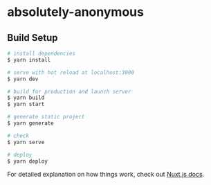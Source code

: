 # absolutely-anonymous

## Build Setup

```bash
# install dependencies
$ yarn install

# serve with hot reload at localhost:3000
$ yarn dev

# build for production and launch server
$ yarn build
$ yarn start

# generate static project
$ yarn generate

# check
$ yarn serve

# deploy
$ yarn deploy
```

For detailed explanation on how things work, check out [Nuxt.js docs](https://nuxtjs.org).
